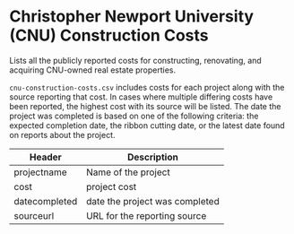 # Christopher Newport University (CNU) Construction Costs

Lists all the publicly reported costs for constructing, renovating, and acquiring CNU-owned real estate properties. 

`cnu-construction-costs.csv` includes costs for each project along with the source reporting that cost. In cases where multiple differing costs have been reported, the highest cost with its source will be listed. The date the project was completed is based on one of the following criteria: the expected completion date, the ribbon cutting date, or the latest date found on reports about the project.

Header | Description
-------|------------
projectname | Name of the project
cost | project cost
datecompleted | date the project was completed
sourceurl | URL for the reporting source